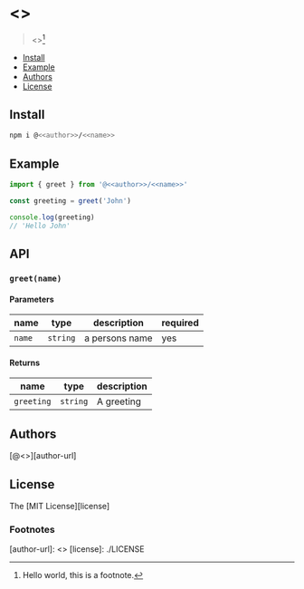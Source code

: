 # <<name>>

> <<description>>[^1]  

- [Install](#install)
- [Example](#example)
- [Authors](#authors)
- [License](#license)

## Install 

```bash
npm i @<<author>>/<<name>>
```

## Example

```js
import { greet } from '@<<author>>/<<name>>'

const greeting = greet('John')

console.log(greeting) 
// 'Hello John'
```

## API

### `greet(name)`

#### Parameters

| name     | type     | description    | required |
|----------|----------|----------------|----------|
| `name`   | `string` | a persons name | yes      |

#### Returns

| name       | type     | description |    
|------------|----------|-------------|
| `greeting` | `string` | A greeting  | 


<!--content:end-->


## Authors

[@<<author>>][author-url]  

## License

The [MIT License][license]  

### Footnotes 

[^1]: Hello world, this is a footnote.

[author-url]: <<author-url>>
[license]: ./LICENSE

